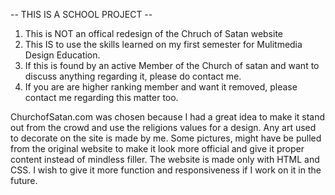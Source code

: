 -- THIS IS A SCHOOL PROJECT --

1. This is NOT an offical redesign of the Chruch of Satan website
2. This IS to use the skills learned on my first semester for Mulitmedia Design Education.
3. If this is found by an active Member of the Church of satan and want to discuss anything regarding it, please do contact me.
4. If you are are higher ranking member and want it removed, please contact me regarding this matter too.

ChurchofSatan.com was chosen because I had a great idea to make it stand out from the crowd and use the religions values for a design. Any art used to decorate on the site is made by me. 
Some pictures, might have be pulled from the original website to make it look more official and give it proper content instead of mindless filler. 
The website is made only with HTML and CSS. I wish to give it more function and responsiveness if I work on it in the future. 
